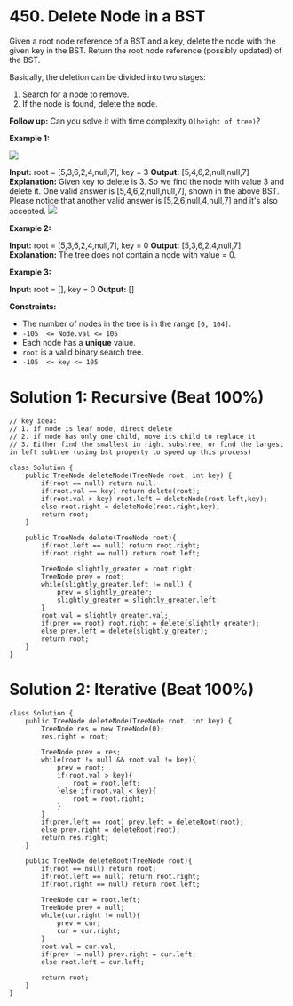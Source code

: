 # 450. Delete Node in a BST
Given a root node reference of a BST and a key, delete the node with the given key in the BST. Return the root node reference (possibly updated) of the BST.

Basically, the deletion can be divided into two stages:

1.  Search for a node to remove.
2.  If the node is found, delete the node.

**Follow up:** Can you solve it with time complexity  `O(height of tree)`?

**Example 1:**

![](https://assets.leetcode.com/uploads/2020/09/04/del_node_1.jpg)

**Input:** root = [5,3,6,2,4,null,7], key = 3
**Output:** [5,4,6,2,null,null,7]
**Explanation:** Given key to delete is 3. So we find the node with value 3 and delete it.
One valid answer is [5,4,6,2,null,null,7], shown in the above BST.
Please notice that another valid answer is [5,2,6,null,4,null,7] and it's also accepted.
![](https://assets.leetcode.com/uploads/2020/09/04/del_node_supp.jpg)

**Example 2:**

**Input:** root = [5,3,6,2,4,null,7], key = 0
**Output:** [5,3,6,2,4,null,7]
**Explanation:** The tree does not contain a node with value = 0.

**Example 3:**

**Input:** root = [], key = 0
**Output:** []

**Constraints:**

-   The number of nodes in the tree is in the range  `[0, 104]`.
-   `-105  <= Node.val <= 105`
-   Each node has a  **unique**  value.
-   `root`  is a valid binary search tree.
-   `-105  <= key <= 105`

# Solution 1: Recursive (Beat 100%)
```
// key idea:
// 1. if node is leaf node, direct delete
// 2. if node has only one child, move its child to replace it
// 3. Either find the smallest in right substree, or find the largest in left subtree (using bst property to speed up this process)

class Solution {
    public TreeNode deleteNode(TreeNode root, int key) {
        if(root == null) return null;
        if(root.val == key) return delete(root);
        if(root.val > key) root.left = deleteNode(root.left,key);
        else root.right = deleteNode(root.right,key);
        return root;
    }
    
    public TreeNode delete(TreeNode root){
        if(root.left == null) return root.right;
        if(root.right == null) return root.left;
        
        TreeNode slightly_greater = root.right;
        TreeNode prev = root;
        while(slightly_greater.left != null) {
            prev = slightly_greater;
            slightly_greater = slightly_greater.left;
        }
        root.val = slightly_greater.val;
        if(prev == root) root.right = delete(slightly_greater);
        else prev.left = delete(slightly_greater);
        return root;
    }
}
```

# Solution 2: Iterative (Beat 100%)
```
class Solution {
    public TreeNode deleteNode(TreeNode root, int key) {
        TreeNode res = new TreeNode(0);
        res.right = root;
        
        TreeNode prev = res;
        while(root != null && root.val != key){
            prev = root;
            if(root.val > key){
                root = root.left;
            }else if(root.val < key){
                root = root.right;
            }
        }
        if(prev.left == root) prev.left = deleteRoot(root);
        else prev.right = deleteRoot(root);
        return res.right;
    }
    
    public TreeNode deleteRoot(TreeNode root){
        if(root == null) return root;
        if(root.left == null) return root.right;
        if(root.right == null) return root.left;
        
        TreeNode cur = root.left;
        TreeNode prev = null;
        while(cur.right != null){
            prev = cur;
            cur = cur.right;
        }
        root.val = cur.val;
        if(prev != null) prev.right = cur.left;
        else root.left = cur.left;
        
        return root;
    }
}
```